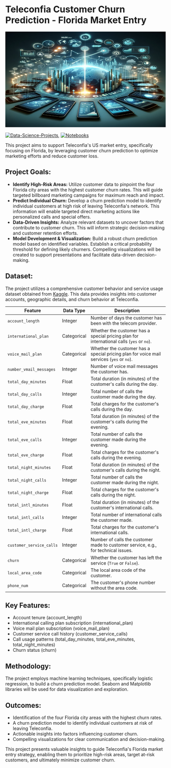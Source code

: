 # **Teleconfia Customer Churn Prediction - Florida Market Entry**

<img src="./images/churn.png" alt="Alt-Text" width="100%" height="300px" />

[![Data-Science-Projects](https://img.shields.io/badge/Data_Science_Projects-GitHub_Page-%2300BFFF.svg)](https://jenst1234.github.io), [![Notebooks](https://img.shields.io/badge/Notebooks-View-Green.svg)](https://github.com/jenst1234/Data_Science_Portfolio/blob/main/5%23%20Telco%20Churn%20Analysis/notebooks/telco_churn.ipynb)

This project aims to support Teleconfia's US market entry, specifically focusing on Florida, by leveraging customer churn prediction to optimize marketing efforts and reduce customer loss.

## **Project Goals:**

- **Identify High-Risk Areas:** Utilize customer data to pinpoint the four Florida city areas with the highest customer churn rates. This will guide targeted billboard marketing campaigns for maximum reach and impact.
- **Predict Individual Churn:** Develop a churn prediction model to identify individual customers at high risk of leaving Teleconfia's network. This information will enable targeted direct marketing actions like personalized calls and special offers.
- **Data-Driven Insights:** Analyze relevant datasets to uncover factors that contribute to customer churn. This will inform strategic decision-making and customer retention efforts.
- **Model Development & Visualization:** Build a robust churn prediction model based on identified variables. Establish a critical probability threshold for defining likely churners. Compelling visualizations will be created to support presentations and facilitate data-driven decision-making.

## **Dataset:**

The project utilizes a comprehensive customer behavior and service usage dataset obtained from [Kaggle](https://www.kaggle.com/datasets/becksddf/churn-in-telecoms-dataset). This data provides insights into customer accounts, geographic details, and churn behavior at Teleconfia.

| Feature                    | Data Type   | Description |
|----------------------------|-------------|-------------|
| `account_length`           | Integer     | Number of days the customer has been with the telecom provider. |
| `international_plan`       | Categorical | Whether the customer has a special pricing plan for international calls (`yes` or `no`). |
| `voice_mail_plan`          | Categorical | Whether the customer has a special pricing plan for voice mail services (`yes` or `no`). |
| `number_vmail_messages`    | Integer     | Number of voice mail messages the customer has. |
| `total_day_minutes`        | Float       | Total duration (in minutes) of the customer's calls during the day. |
| `total_day_calls`          | Integer     | Total number of calls the customer made during the day. |
| `total_day_charge`         | Float       | Total charges for the customer's calls during the day. |
| `total_eve_minutes`        | Float       | Total duration (in minutes) of the customer's calls during the evening. |
| `total_eve_calls`          | Integer     | Total number of calls the customer made during the evening. |
| `total_eve_charge`         | Float       | Total charges for the customer's calls during the evening. |
| `total_night_minutes`      | Float       | Total duration (in minutes) of the customer's calls during the night. |
| `total_night_calls`        | Integer     | Total number of calls the customer made during the night. |
| `total_night_charge`       | Float       | Total charges for the customer's calls during the night. |
| `total_intl_minutes`       | Float       | Total duration (in minutes) of the customer's international calls. |
| `total_intl_calls`         | Integer     | Total number of international calls the customer made. |
| `total_intl_charge`        | Float       | Total charges for the customer's international calls. |
| `customer_service_calls`   | Integer     | Number of calls the customer made to customer service, e.g., for technical issues. |
| `churn`                    | Categorical | Whether the customer has left the service (`True` or `False`). |
| `local_area_code`          | Categorical | The local area code of the customer. |
| `phone_num`                | Categorical | The customer's phone number without the area code. |

## **Key Features:**

- Account tenure (account_length)
- International calling plan subscription (international_plan)
- Voice mail plan subscription (voice_mail_plan)
- Customer service call history (customer_service_calls)
- Call usage patterns (total_day_minutes, total_eve_minutes, total_night_minutes)
- Churn status (churn)

## **Methodology:**

The project employs machine learning techniques, specifically logistic regression, to build a churn prediction model. Seaborn and Matplotlib libraries will be used for data visualization and exploration.

## **Outcomes:**

- Identification of the four Florida city areas with the highest churn rates.
- A churn prediction model to identify individual customers at risk of leaving Teleconfia.
- Actionable insights into factors influencing customer churn.
- Compelling visualizations for clear communication and decision-making.

This project presents valuable insights to guide Teleconfia's Florida market entry strategy, enabling them to prioritize high-risk areas, target at-risk customers, and ultimately minimize customer churn.
